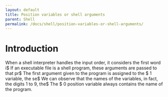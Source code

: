 ```yaml
---
layout: default
title: Position variables or shell arguments
parent: Shell
permalink: /docs/shell/position-variables-or-shell-arguments/
---
```

# Introduction 

When a shell interpreter handles the input order, it considers the first word i$
If an executable file is a shell program, these arguments are passed to that pr$
The first argument given to the program is assigned to the $ 1 variable, the se$
We can observe that the names of the variables, in fact, the digits 1 to 9, the$
The $ 0 position variable always contains the name of the program.
